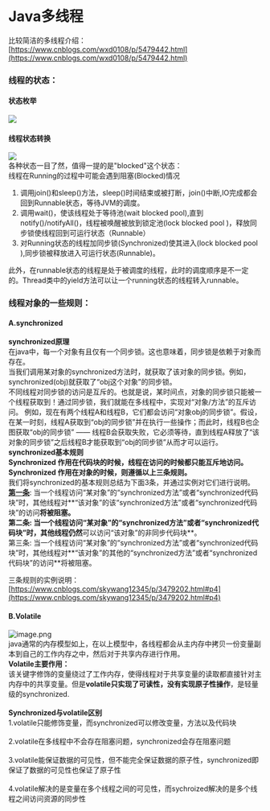 # Java多线程

比较简洁的多线程介绍：[https://www.cnblogs.com/wxd0108/p/5479442.html](https://www.cnblogs.com/wxd0108/p/5479442.html)
<a name="JLjha"></a>
### 线程的状态：
<a name="Q3B4E"></a>
#### 状态枚举
![](https://intranetproxy.alipay.com/skylark/lark/0/2020/png/304852/1593676982449-a28a031a-3882-43d3-b21c-4e068f128253.png#align=left&display=inline&height=548&margin=%5Bobject%20Object%5D&originHeight=548&originWidth=1656&size=0&status=done&style=none&width=1656)
<a name="o98jW"></a>
#### 线程状态转换
![](https://intranetproxy.alipay.com/skylark/lark/0/2020/png/304852/1593676982448-29361051-0ee3-49f5-ba1e-3e90d5625c07.png#align=left&display=inline&height=419&margin=%5Bobject%20Object%5D&originHeight=419&originWidth=605&size=0&status=done&style=none&width=605)<br />各种状态一目了然，值得一提的是"blocked"这个状态：<br />线程在Running的过程中可能会遇到阻塞(Blocked)情况

1. 调用join()和sleep()方法，sleep()时间结束或被打断，join()中断,IO完成都会回到Runnable状态，等待JVM的调度。
1. 调用wait()，使该线程处于等待池(wait blocked pool),直到notify()/notifyAll()，线程被唤醒被放到锁定池(lock blocked pool )，释放同步锁使线程回到可运行状态（Runnable）
1. 对Running状态的线程加同步锁(Synchronized)使其进入(lock blocked pool ),同步锁被释放进入可运行状态(Runnable)。

此外，在runnable状态的线程是处于被调度的线程，此时的调度顺序是不一定的。Thread类中的yield方法可以让一个running状态的线程转入runnable。
<a name="EfMku"></a>
### 线程对象的一些规则：
<a name="Auel9"></a>
#### A.synchronized
**synchronized原理**<br />在java中，每一个对象有且仅有一个同步锁。这也意味着，同步锁是依赖于对象而存在。<br />当我们调用某对象的synchronized方法时，就获取了该对象的同步锁。例如，synchronized(obj)就获取了“obj这个对象”的同步锁。<br />不同线程对同步锁的访问是互斥的。也就是说，某时间点，对象的同步锁只能被一个线程获取到！通过同步锁，我们就能在多线程中，实现对“对象/方法”的互斥访问。 例如，现在有两个线程A和线程B，它们都会访问“对象obj的同步锁”。假设，在某一时刻，线程A获取到“obj的同步锁”并在执行一些操作；而此时，线程B也企图获取“obj的同步锁” —— 线程B会获取失败，它必须等待，直到线程A释放了“该对象的同步锁”之后线程B才能获取到“obj的同步锁”从而才可以运行。<br />**synchronized基本规则**<br />**Synchronized 作用在代码块的时候，线程在访问的时候都只能互斥地访问。**<br />**Synchronized 作用在对象的时候，则遵循以上三条规则。**<br />我们将synchronized的基本规则总结为下面3条，并通过实例对它们进行说明。<br />**[第一条](https://www.cnblogs.com/skywang12345/p/3479202.html#a21)**: 当一个线程访问“某对象”的“synchronized方法”或者“synchronized代码块”时，其他线程对**“该对象”的该“synchronized方法”或者“synchronized代码块”的访问**将被阻塞。<br />第二条: 当一个线程访问“某对象”的“synchronized方法”或者“synchronized代码块”时，其他线程仍然**可以访问“该对象”的非同步代码块**。<br />第三条: 当一个线程访问“某对象”的“synchronized方法”或者“synchronized代码块”时，其他线程对**“该对象”的其他的“synchronized方法”或者“synchronized代码块”的访问**将被阻塞。

三条规则的实例说明：[https://www.cnblogs.com/skywang12345/p/3479202.html#p4](https://www.cnblogs.com/skywang12345/p/3479202.html#p4)<br />

<a name="nfMN0"></a>
#### B.Volatile
![image.png](https://intranetproxy.alipay.com/skylark/lark/0/2020/png/304852/1593835084804-60021959-8006-4c97-8dc7-d2b8173462b7.png#align=left&display=inline&height=151&margin=%5Bobject%20Object%5D&name=image.png&originHeight=302&originWidth=535&size=104436&status=done&style=none&width=267.5)<br />java通常的内存模型如上，在以上模型中，各线程都会从主内存中拷贝一份变量副本到自己的工作内存之中，然后对于共享内存进行作用。<br />**Volatile主要作用：**<br />该关键字修饰的变量绕过了工作内存，使得线程对于共享变量的读取都直接针对主内存中的共享变量。但是**volatile只实现了可读性，没有实现原子性操作**，是轻量级的synchronized.<br />
<br />**Synchronized与volatile区别** <br />1.volatile只能修饰变量，而synchronized可以修改变量，方法以及代码块<br /> <br />2.volatile在多线程中不会存在阻塞问题，synchronized会存在阻塞问题<br /> <br />3.volatile能保证数据的可见性，但不能完全保证数据的原子性，synchronized即保证了数据的可见性也保证了原子性<br /> <br />4.volatile解决的是变量在多个线程之间的可见性，而sychroized解决的是多个线程之间访问资源的同步性
